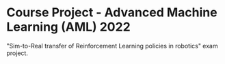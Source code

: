 # Course Project - Advanced Machine Learning (AML) 2022
"Sim-to-Real transfer of Reinforcement Learning policies in robotics" exam project.

